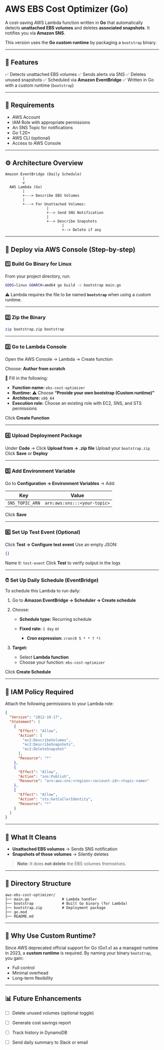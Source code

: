 # AWS EBS Cost Optimizer (Go)

A cost-saving AWS Lambda function written in **Go** that automatically detects **unattached EBS volumes** and deletes **associated snapshots**. It notifies you via **Amazon SNS**.

This version uses the **Go custom runtime** by packaging a `bootstrap` binary.

---

## 📌 Features

✅ Detects unattached EBS volumes
✅ Sends alerts via SNS
✅ Deletes unused snapshots
✅ Scheduled via **Amazon EventBridge**
✅ Written in Go with a custom runtime (`bootstrap`)

---

## 🧱 Requirements

* AWS Account
* IAM Role with appropriate permissions
* An SNS Topic for notifications
* Go 1.20+
* AWS CLI (optional)
* Access to AWS Console

---

## ⚙️ Architecture Overview

```
Amazon EventBridge (Daily Schedule)
        |
        v
  AWS Lambda (Go)
        |
        +---> Describe EBS Volumes
        |
        +---> For Unattached Volumes:
                   |
                   +--> Send SNS Notification
                   |
                   +--> Describe Snapshots
                          |
                          +--> Delete if any
```

---

## 🚀 Deploy via AWS Console (Step-by-step)

### 1️⃣ Build Go Binary for Linux

From your project directory, run:

```bash
GOOS=linux GOARCH=amd64 go build -o bootstrap main.go
```

⚠️ Lambda requires the file to be named **`bootstrap`** when using a custom runtime.

---

### 2️⃣ Zip the Binary

```bash
zip bootstrap.zip bootstrap
```

---

### 3️⃣ Go to Lambda Console

Open the AWS Console → Lambda → Create function

Choose: **Author from scratch**

🔽 Fill in the following:

* **Function name:** `ebs-cost-optimizer`
* **Runtime:** ⚠️ Choose **“Provide your own bootstrap (Custom runtime)”**
* **Architecture:** `x86_64`
* **Execution role:** Choose an existing role with EC2, SNS, and STS permissions

Click **Create Function**

---

### 4️⃣ Upload Deployment Package

Under **Code** → Click **Upload from → .zip file**
Upload your `bootstrap.zip`
Click **Save** or **Deploy**

---

### 5️⃣ Add Environment Variable

Go to **Configuration → Environment Variables** → Add:

| Key             | Value                        |
| --------------- | ---------------------------- |
| `SNS_TOPIC_ARN` | `arn:aws:sns:::<your-topic>` |

Click **Save**

---

### 6️⃣ Set Up Test Event (Optional)

Click **Test → Configure test event**
Use an empty JSON:

```json
{}
```

Name it: `test-event`
Click **Test** to verify output in the logs

---

### ⏰ Set Up Daily Schedule (EventBridge)

To schedule this Lambda to run daily:

1. Go to **Amazon EventBridge → Scheduler → Create schedule**
2. Choose:

   * **Schedule type:** Recurring schedule
   * **Fixed rate:** `1 day`
     or

     * **Cron expression:** `cron(0 5 * * ? *)`
3. **Target:**

   * Select **Lambda function**
   * Choose your function: `ebs-cost-optimizer`

Click **Create Schedule**

---

## 🔐 IAM Policy Required

Attach the following permissions to your Lambda role:

```json
{
  "Version": "2012-10-17",
  "Statement": [
    {
      "Effect": "Allow",
      "Action": [
        "ec2:DescribeVolumes",
        "ec2:DescribeSnapshots",
        "ec2:DeleteSnapshot"
      ],
      "Resource": "*"
    },
    {
      "Effect": "Allow",
      "Action": "sns:Publish",
      "Resource": "arn:aws:sns:<region>:<account-id>:<topic-name>"
    },
    {
      "Effect": "Allow",
      "Action": "sts:GetCallerIdentity",
      "Resource": "*"
    }
  ]
}
```

---

## 🧼 What It Cleans

* **Unattached EBS volumes** → Sends SNS notification
* **Snapshots of those volumes** → Silently deletes

> **Note:** It does **not delete** the EBS volumes themselves.

---

## 📁 Directory Structure

```
aws-ebs-cost-optimizer/
├── main.go               # Lambda handler
├── bootstrap             # Built Go binary (for Lambda)
├── bootstrap.zip         # Deployment package
├── go.mod
├── README.md
```

---

## 🧠 Why Use Custom Runtime?

Since AWS deprecated official support for Go (Go1.x) as a managed runtime in 2023, a **custom runtime** is required. By naming your binary `bootstrap`, you gain:

* Full control
* Minimal overhead
* Long-term flexibility

---

## 📊 Future Enhancements

* [ ] Delete unused volumes (optional toggle)
* [ ] Generate cost savings report
* [ ] Track history in DynamoDB
* [ ] Send daily summary to Slack or email

